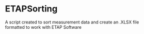# ETAPSorting
A script created to sort measurement data and create an .XLSX file formatted to work with ETAP Software
